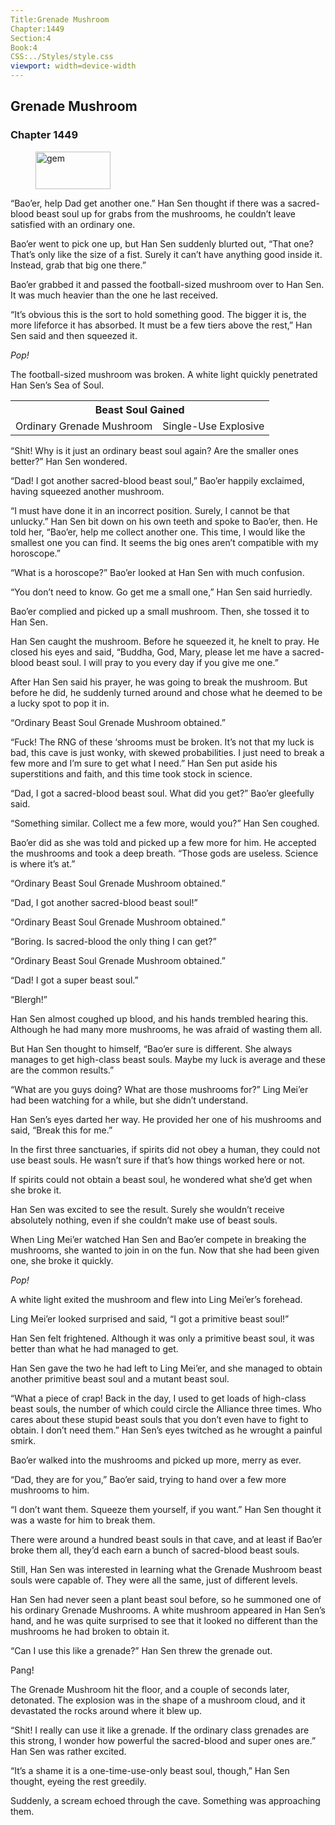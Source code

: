 ```yaml
---
Title:Grenade Mushroom 
Chapter:1449 
Section:4 
Book:4 
CSS:../Styles/style.css 
viewport: width=device-width
---
```

  
## Grenade Mushroom
### Chapter 1449
  
<figure>
	<img src="../Images/gem.gif" alt="gem" id="gem" width="120" height="60" />
</figure>
  

  
“Bao’er, help Dad get another one.” Han Sen thought if there was a sacred-blood beast soul up for grabs from the mushrooms, he couldn’t leave satisfied with an ordinary one.

Bao’er went to pick one up, but Han Sen suddenly blurted out, “That one? That’s only like the size of a fist. Surely it can’t have anything good inside it. Instead, grab that big one there.”

Bao’er grabbed it and passed the football-sized mushroom over to Han Sen. It was much heavier than the one he last received.

“It’s obvious this is the sort to hold something good. The bigger it is, the more lifeforce it has absorbed. It must be a few tiers above the rest,” Han Sen said and then squeezed it.

*Pop!*

The football-sized mushroom was broken. A white light quickly penetrated Han Sen’s Sea of Soul.

<div class="tables">
    <table class="beast">
        <tr>
            <th colspan="2">Beast Soul Gained</th>
        </tr></tr>
            <td>Ordinary Grenade Mushroom</td>
            <td>Single-Use Explosive</td>
        </tr>
    </table>
    <!--"Ordinary Beast Soul Grenade Mushroom obtained.”-->
</div>

“Shit! Why is it just an ordinary beast soul again? Are the smaller ones better?” Han Sen wondered.

“Dad! I got another sacred-blood beast soul,” Bao’er happily exclaimed, having squeezed another mushroom.

“I must have done it in an incorrect position. Surely, I cannot be that unlucky.” Han Sen bit down on his own teeth and spoke to Bao’er, then. He told her, “Bao’er, help me collect another one. This time, I would like the smallest one you can find. It seems the big ones aren’t compatible with my horoscope.”

“What is a horoscope?” Bao’er looked at Han Sen with much confusion.

“You don’t need to know. Go get me a small one,” Han Sen said hurriedly.

Bao’er complied and picked up a small mushroom. Then, she tossed it to Han Sen.

Han Sen caught the mushroom. Before he squeezed it, he knelt to pray. He closed his eyes and said, “Buddha, God, Mary, please let me have a sacred-blood beast soul. I will pray to you every day if you give me one.”

After Han Sen said his prayer, he was going to break the mushroom. But before he did, he suddenly turned around and chose what he deemed to be a lucky spot to pop it in.

“Ordinary Beast Soul Grenade Mushroom obtained.”

“Fuck! The RNG of these ‘shrooms must be broken. It’s not that my luck is bad, this cave is just wonky, with skewed probabilities. I just need to break a few more and I’m sure to get what I need.” Han Sen put aside his superstitions and faith, and this time took stock in science.

“Dad, I got a sacred-blood beast soul. What did you get?” Bao’er gleefully said.

“Something similar. Collect me a few more, would you?” Han Sen coughed.

Bao’er did as she was told and picked up a few more for him. He accepted the mushrooms and took a deep breath. “Those gods are useless. Science is where it’s at.”

“Ordinary Beast Soul Grenade Mushroom obtained.”

“Dad, I got another sacred-blood beast soul!”

“Ordinary Beast Soul Grenade Mushroom obtained.”

“Boring. Is sacred-blood the only thing I can get?”

“Ordinary Beast Soul Grenade Mushroom obtained.”

“Dad! I got a super beast soul.”

“Blergh!”

Han Sen almost coughed up blood, and his hands trembled hearing this. Although he had many more mushrooms, he was afraid of wasting them all.

But Han Sen thought to himself, “Bao’er sure is different. She always manages to get high-class beast souls. Maybe my luck is average and these are the common results.”

“What are you guys doing? What are those mushrooms for?” Ling Mei’er had been watching for a while, but she didn’t understand.

Han Sen’s eyes darted her way. He provided her one of his mushrooms and said, “Break this for me.”

In the first three sanctuaries, if spirits did not obey a human, they could not use beast souls. He wasn’t sure if that’s how things worked here or not.

If spirits could not obtain a beast soul, he wondered what she’d get when she broke it.

Han Sen was excited to see the result. Surely she wouldn’t receive absolutely nothing, even if she couldn’t make use of beast souls.

When Ling Mei’er watched Han Sen and Bao’er compete in breaking the mushrooms, she wanted to join in on the fun. Now that she had been given one, she broke it quickly.

*Pop!*

A white light exited the mushroom and flew into Ling Mei’er’s forehead.

Ling Mei’er looked surprised and said, “I got a primitive beast soul!”

Han Sen felt frightened. Although it was only a primitive beast soul, it was better than what he had managed to get.

Han Sen gave the two he had left to Ling Mei’er, and she managed to obtain another primitive beast soul and a mutant beast soul.

“What a piece of crap! Back in the day, I used to get loads of high-class beast souls, the number of which could circle the Alliance three times. Who cares about these stupid beast souls that you don’t even have to fight to obtain. I don’t need them.” Han Sen’s eyes twitched as he wrought a painful smirk.

Bao’er walked into the mushrooms and picked up more, merry as ever.

“Dad, they are for you,” Bao’er said, trying to hand over a few more mushrooms to him.

“I don’t want them. Squeeze them yourself, if you want.” Han Sen thought it was a waste for him to break them.

There were around a hundred beast souls in that cave, and at least if Bao’er broke them all, they’d each earn a bunch of sacred-blood beast souls.

Still, Han Sen was interested in learning what the Grenade Mushroom beast souls were capable of. They were all the same, just of different levels.

Han Sen had never seen a plant beast soul before, so he summoned one of his ordinary Grenade Mushrooms. A white mushroom appeared in Han Sen’s hand, and he was quite surprised to see that it looked no different than the mushrooms he had broken to obtain it.

“Can I use this like a grenade?” Han Sen threw the grenade out.

Pang!

The Grenade Mushroom hit the floor, and a couple of seconds later, detonated. The explosion was in the shape of a mushroom cloud, and it devastated the rocks around where it blew up.

“Shit! I really can use it like a grenade. If the ordinary class grenades are this strong, I wonder how powerful the sacred-blood and super ones are.” Han Sen was rather excited.

“It’s a shame it is a one-time-use-only beast soul, though,” Han Sen thought, eyeing the rest greedily.

Suddenly, a scream echoed through the cave. Something was approaching them.